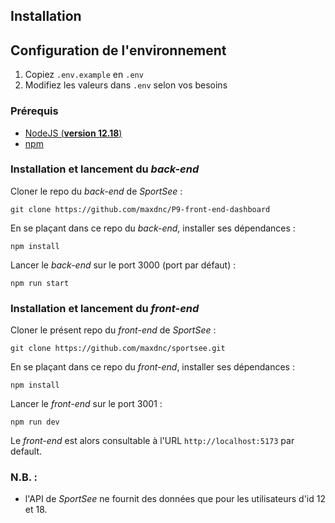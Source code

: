 ## Installation

## Configuration de l'environnement

1. Copiez `.env.example` en `.env`
2. Modifiez les valeurs dans `.env` selon vos besoins

### Prérequis

- [NodeJS (**version 12.18**)](https://nodejs.org/en/)
- [npm](https://www.npmjs.com/)

### Installation et lancement du _back-end_

Cloner le repo du _back-end_ de _SportSee_ :

`git clone https://github.com/maxdnc/P9-front-end-dashboard`

En se plaçant dans ce repo du _back-end_, installer ses dépendances :

`npm install`

Lancer le _back-end_ sur le port 3000 (port par défaut) :

`npm run start`

### Installation et lancement du _front-end_

Cloner le présent repo du _front-end_ de _SportSee_ :

`git clone https://github.com/maxdnc/sportsee.git`

En se plaçant dans ce repo du _front-end_, installer ses dépendances :

`npm install`

Lancer le _front-end_ sur le port 3001 :

`npm run dev`

Le _front-end_ est alors consultable à l'URL `http://localhost:5173` par default.

### N.B. :

- l'API de _SportSee_ ne fournit des données que pour les utilisateurs d'id 12 et 18.

